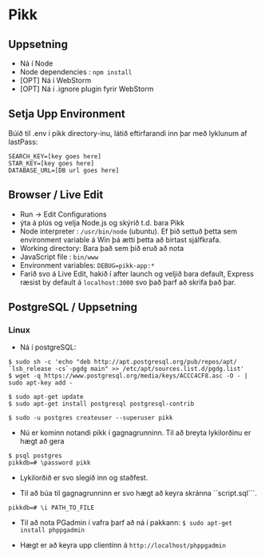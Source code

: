 # Pikk

## Uppsetning ##
* Ná í Node
* Node dependencies : ``` npm install ```
* [OPT] Ná í WebStorm
* [OPT] Ná í .ignore plugin fyrir WebStorm

## Setja Upp Environment ##
Búið til .env í pikk directory-inu, látið eftirfarandi inn þar með lyklunum af lastPass:

```
SEARCH_KEY=[key goes here]
STAR_KEY=[key goes here]
DATABASE_URL=[DB url goes here]
```

## Browser / Live Edit ##
* Run -> Edit Configurations
* ýta á plús og velja Node.js og skýrið t.d. bara Pikk
* Node interpreter : ``` /usr/bin/node ``` (ubuntu). Ef þið settuð þetta sem environment variable á Win þá ætti þetta að birtast sjálfkrafa.
* Working directory:  Bara það sem þið eruð að nota
* JavaScript file : ``` bin/www ```
* Environment variables: ``` DEBUG=pikk-app:* ```
* Farið svo á Live Edit, hakið í after launch og veljið bara default, Express ræsist by default á ``` localhost:3000 ``` svo það þarf að skrifa það þar.

## PostgreSQL / Uppsetning ##
### Linux
* Ná í postgreSQL: 
```
$ sudo sh -c 'echo "deb http://apt.postgresql.org/pub/repos/apt/ `lsb_release -cs`-pgdg main" >> /etc/apt/sources.list.d/pgdg.list'
$ wget -q https://www.postgresql.org/media/keys/ACCC4CF8.asc -O - | sudo apt-key add -

$ sudo apt-get update
$ sudo apt-get install postgresql postgresql-contrib

$ sudo -u postgres createuser --superuser pikk
```
* Nú er kominn notandi pikk í gagnagrunninn. Til að breyta lykilorðinu er hægt að gera 
```
$ psql postgres
pikkdb=# \password pikk
```
* Lykilorðið er svo slegið inn og staðfest.

* Til að búa til gagnagrunninn er svo hægt að keyra skránna ``script.sql```.
```
pikkdb=# \i PATH_TO_FILE
```

* Til að nota PGadmin í vafra þarf að ná í pakkann:
```$ sudo apt-get install phppgadmin```

* Hægt er að keyra upp clientinn á ```http://localhost/phppgadmin```